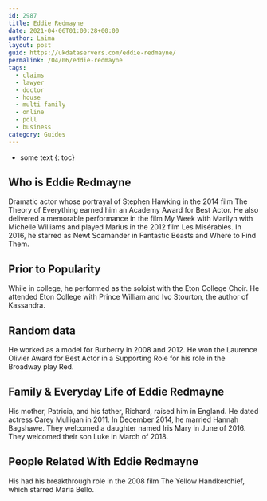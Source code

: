 ```yaml
---
id: 2987
title: Eddie Redmayne
date: 2021-04-06T01:00:28+00:00
author: Laima
layout: post
guid: https://ukdataservers.com/eddie-redmayne/
permalink: /04/06/eddie-redmayne
tags:
  - claims
  - lawyer
  - doctor
  - house
  - multi family
  - online
  - poll
  - business
category: Guides
---
```


* some text
{: toc}


## Who is Eddie Redmayne
                  
                  
                  
Dramatic actor whose portrayal of Stephen Hawking in the 2014 film The Theory of Everything earned him an Academy Award for Best Actor. He also delivered a memorable performance in the film My Week with Marilyn with Michelle Williams and played Marius in the 2012 film Les Misérables. In 2016, he starred as Newt Scamander in Fantastic Beasts and Where to Find Them.
                  
              
            
              
            
                
                
                
## Prior to Popularity
                  
                  
                  
While in college, he performed as the soloist with the Eton College Choir. He attended Eton College with Prince William and Ivo Stourton, the author of Kassandra.
                  
              
            
              
            
                
                
                
## Random data
                  
                  
                  
He worked as a model for Burberry in 2008 and 2012. He won the Laurence Olivier Award for Best Actor in a Supporting Role for his role in the Broadway play Red.
                  
              
            
              
            
                
                
                
## Family & Everyday Life of Eddie Redmayne
                  
                  
                  
His mother, Patricia, and his father, Richard, raised him in England. He dated actress Carey Mulligan in 2011. In December 2014, he married Hannah Bagshawe. They welcomed a daughter named Iris Mary in June of 2016. They welcomed their son Luke in March of 2018. 
                  
              
            
              
            
                
                
                
## People Related With Eddie Redmayne
                  
                  
                  
His had his breakthrough role in the 2008 film The Yellow Handkerchief, which starred Maria Bello.
                  
              
            
              
            
                
              
            
              
              
            
            
              
            
          
          
          